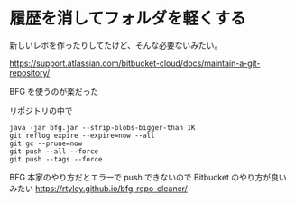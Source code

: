 # 履歴を消してフォルダを軽くする

新しいレポを作ったりしてたけど、そんな必要ないみたい。

https://support.atlassian.com/bitbucket-cloud/docs/maintain-a-git-repository/

BFG を使うのが楽だった

リポジトリの中で

```
java -jar bfg.jar --strip-blobs-bigger-than 1K
git reflog expire --expire=now --all
git gc --prune=now
git push --all --force
git push --tags --force
```

BFG 本家のやり方だとエラーで push できないので Bitbucket のやり方が良いみたい
https://rtyley.github.io/bfg-repo-cleaner/

<!-- vim: set tw=90 filetype=markdown : -->

